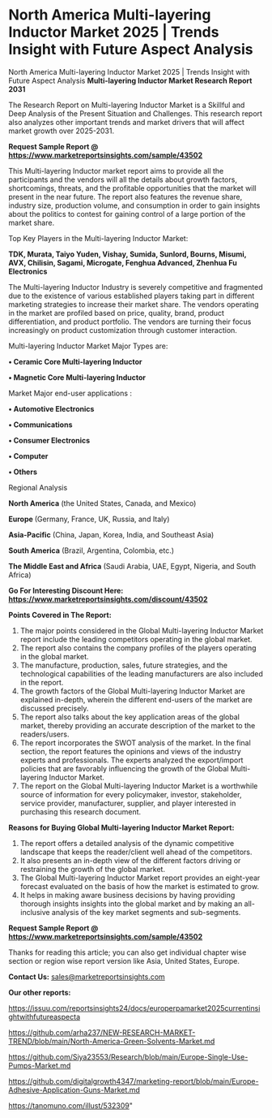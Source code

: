 # North America Multi-layering Inductor Market 2025 | Trends Insight with Future Aspect Analysis
North America Multi-layering Inductor Market 2025 | Trends Insight with Future Aspect Analysis
<strong>Multi-layering Inductor Market Research Report 2031</strong>

The Research Report on Multi-layering Inductor Market is a Skillful and Deep Analysis of the Present Situation and Challenges. This research report also analyzes other important trends and market drivers that will affect market growth over 2025-2031.

<strong>Request Sample Report @ <a href=https://www.marketreportsinsights.com/sample/43502>https://www.marketreportsinsights.com/sample/43502</a></strong>

This Multi-layering Inductor market report aims to provide all the participants and the vendors will all the details about growth factors, shortcomings, threats, and the profitable opportunities that the market will present in the near future. The report also features the revenue share, industry size, production volume, and consumption in order to gain insights about the politics to contest for gaining control of a large portion of the market share.

Top Key Players in the Multi-layering Inductor Market:

<strong>TDK, Murata, Taiyo Yuden, Vishay, Sumida, Sunlord, Bourns, Misumi, AVX, Chilisin, Sagami, Microgate, Fenghua Advanced, Zhenhua Fu Electronics</strong>

The Multi-layering Inductor Industry is severely competitive and fragmented due to the existence of various established players taking part in different marketing strategies to increase their market share. The vendors operating in the market are profiled based on price, quality, brand, product differentiation, and product portfolio. The vendors are turning their focus increasingly on product customization through customer interaction.

Multi-layering Inductor Market Major Types are:

<strong>•  Ceramic Core Multi-layering Inductor

•  Magnetic Core Multi-layering Inductor</strong>

Market Major end-user applications :

<strong>•  Automotive Electronics

•  Communications

•  Consumer Electronics

•  Computer

•  Others</strong>

Regional Analysis

</u><strong><b>North America</b></strong> (the United States, Canada, and Mexico)

<strong><b>Europe </b></strong>(Germany, France, UK, Russia, and Italy)

<strong><b>Asia-Pacific</b></strong> (China, Japan, Korea, India, and Southeast Asia)

<strong><b>South America</b></strong> (Brazil, Argentina, Colombia, etc.)

<strong><b>The Middle East and Africa</b></strong> (Saudi Arabia, UAE, Egypt, Nigeria, and South Africa)

<strong>Go For Interesting Discount Here: <a href=https://www.marketreportsinsights.com/discount/43502>https://www.marketreportsinsights.com/discount/43502</a></strong>

<strong>Points Covered in The Report:</strong>
<ol>
  <li>The major points considered in the Global Multi-layering Inductor Market report include the leading competitors operating in the global market.</li>
  <li>The report also contains the company profiles of the players operating in the global market.</li>
  <li>The manufacture, production, sales, future strategies, and the technological capabilities of the leading manufacturers are also included in the report.</li>
  <li>The growth factors of the Global Multi-layering Inductor Market are explained in-depth, wherein the different end-users of the market are discussed precisely.</li>
  <li>The report also talks about the key application areas of the global market, thereby providing an accurate description of the market to the readers/users.</li>
  <li>The report incorporates the SWOT analysis of the market. In the final section, the report features the opinions and views of the industry experts and professionals. The experts analyzed the export/import policies that are favorably influencing the growth of the Global Multi-layering Inductor Market.</li>
  <li>The report on the Global Multi-layering Inductor Market is a worthwhile source of information for every policymaker, investor, stakeholder, service provider, manufacturer, supplier, and player interested in purchasing this research document.</li>
</ol>
<strong>Reasons for Buying Global Multi-layering Inductor Market Report:</strong>

<ol>
  <li>The report offers a detailed analysis of the dynamic competitive landscape that keeps the reader/client well ahead of the competitors.</li>
  <li>It also presents an in-depth view of the different factors driving or restraining the growth of the global market.</li>
  <li>The Global Multi-layering Inductor Market report provides an eight-year forecast evaluated on the basis of how the market is estimated to grow.</li>
  <li>It helps in making aware business decisions by having providing thorough insights insights into the global market and by making an all-inclusive analysis of the key market segments and sub-segments.</li>
</ol>
<strong>Request Sample Report @ <a href=https://www.marketreportsinsights.com/sample/43502>https://www.marketreportsinsights.com/sample/43502</a></strong>


Thanks for reading this article; you can also get individual chapter wise section or region wise report version like Asia, United States, Europe.

<strong>Contact Us:</strong>
sales@marketreportsinsights.com

<strong>Our other reports:</strong>

<a href=https://issuu.com/reportsinsights24/docs/europerpamarket2025currentinsightwithfutureaspecta>https://issuu.com/reportsinsights24/docs/europerpamarket2025currentinsightwithfutureaspecta</a>

<a href=https://github.com/arha237/NEW-RESEARCH-MARKET-TREND/blob/main/North-America-Green-Solvents-Market.md>https://github.com/arha237/NEW-RESEARCH-MARKET-TREND/blob/main/North-America-Green-Solvents-Market.md</a>

<a href=https://github.com/Siya23553/Research/blob/main/Europe-Single-Use-Pumps-Market.md>https://github.com/Siya23553/Research/blob/main/Europe-Single-Use-Pumps-Market.md</a>

<a href=https://github.com/digitalgrowth4347/marketing-report/blob/main/Europe-Adhesive-Application-Guns-Market.md>https://github.com/digitalgrowth4347/marketing-report/blob/main/Europe-Adhesive-Application-Guns-Market.md</a>

<a href=https://tanomuno.com/illust/532309>https://tanomuno.com/illust/532309</a>"
